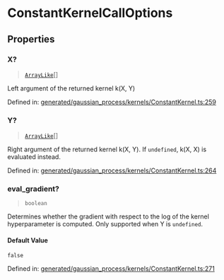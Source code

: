 # ConstantKernelCallOptions

## Properties

### X?

> [`ArrayLike`](../types/ArrayLike.md)[]

Left argument of the returned kernel k(X, Y)

Defined in:  [generated/gaussian\_process/kernels/ConstantKernel.ts:259](https://github.com/transitive-bullshit/scikit-learn-ts/blob/b59c1ff/packages/sklearn/src/generated/gaussian_process/kernels/ConstantKernel.ts#L259)

### Y?

> [`ArrayLike`](../types/ArrayLike.md)[]

Right argument of the returned kernel k(X, Y). If `undefined`, k(X, X) is evaluated instead.

Defined in:  [generated/gaussian\_process/kernels/ConstantKernel.ts:264](https://github.com/transitive-bullshit/scikit-learn-ts/blob/b59c1ff/packages/sklearn/src/generated/gaussian_process/kernels/ConstantKernel.ts#L264)

### eval\_gradient?

> `boolean`

Determines whether the gradient with respect to the log of the kernel hyperparameter is computed. Only supported when Y is `undefined`.

#### Default Value

`false`

Defined in:  [generated/gaussian\_process/kernels/ConstantKernel.ts:271](https://github.com/transitive-bullshit/scikit-learn-ts/blob/b59c1ff/packages/sklearn/src/generated/gaussian_process/kernels/ConstantKernel.ts#L271)
